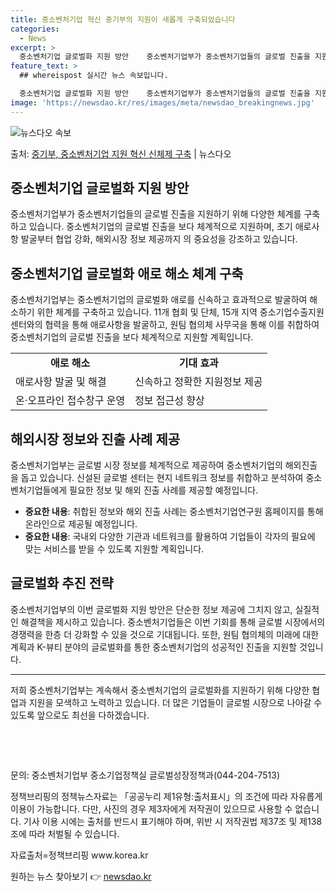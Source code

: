 ```yaml
---
title: 중소벤처기업 혁신 중기부의 지원이 새롭게 구축되었습니다
categories:
  - News
excerpt: >
  중소벤처기업 글로벌화 지원 방안    중소벤처기업부가 중소벤처기업들의 글로벌 진출을 지원하기 위해 다양한 체…
feature_text: >
  ## whereispost 실시간 뉴스 속보입니다.

  중소벤처기업 글로벌화 지원 방안    중소벤처기업부가 중소벤처기업들의 글로벌 진출을 지원하기 위해 다양한 체…
image: 'https://newsdao.kr/res/images/meta/newsdao_breakingnews.jpg'
---
```


![뉴스다오 속보](https://newsdao.kr/res/images/meta/newsdao_breakingnews.jpg)

<p>출처: <a href="https://newsdao.kr/4476" rel="dofollow">중기부, 중소벤처기업 지원 혁신 신체제 구축</a> | 뉴스다오</p>

<h2 data-ke-size="size26">중소벤처기업 글로벌화 지원 방안</h2>
<p data-ke-size="size16">중소벤처기업부가 중소벤처기업들의 글로벌 진출을 지원하기 위해 다양한 체계를 구축하고 있습니다. 중소벤처기업의 글로벌 진출을 보다 체계적으로 지원하며, 초기 애로사항 발굴부터 협업 강화, 해외시장 정보 제공까지 의 중요성을 강조하고 있습니다.</p>

<h2 data-ke-size="size24">중소벤처기업 글로벌화 애로 해소 체계 구축</h2>
<p data-ke-size="size16">중소벤처기업부는 중소벤처기업의 글로벌화 애로를 신속하고 효과적으로 발굴하여 해소하기 위한 체계를 구축하고 있습니다. 11개 협회 및 단체, 15개 지역 중소기업수출지원센터와의 협력을 통해 애로사항을 발굴하고, 원팀 협의체 사무국을 통해 이를 취합하여 중소벤처기업의 글로벌 진출을 보다 체계적으로 지원할 계획입니다.</p>

<table>
    <tr>
        <td style="text-align: center; height: 17px;"><b>애로 해소</b></td>
        <td style="text-align: center; height: 17px;"><b>기대 효과</b></td>
    </tr>
    <tr>
        <td>애로사항 발굴 및 해결</td>
        <td>신속하고 정확한 지원정보 제공</td>
    </tr>
    <tr>
        <td>온·오프라인 접수창구 운영</td>
        <td>정보 접근성 향상</td>
    </tr>
</table>

<h2 data-ke-size="size24">해외시장 정보와 진출 사례 제공</h2>
<p data-ke-size="size16">중소벤처기업부는 글로벌 시장 정보를 체계적으로 제공하여 중소벤처기업의 해외진출을 돕고 있습니다. 신설된 글로벌 센터는 현지 네트워크 정보를 취합하고 분석하여 중소벤처기업들에게 필요한 정보 및 해외 진출 사례를 제공할 예정입니다.</p>

<ul>
    <li><b>중요한 내용</b>: 취합된 정보와 해외 진출 사례는 중소벤처기업연구원 홈페이지를 통해 온라인으로 제공될 예정입니다.</li>
    <li><b>중요한 내용</b>: 국내외 다양한 기관과 네트워크를 활용하여 기업들이 각자의 필요에 맞는 서비스를 받을 수 있도록 지원할 계획입니다.</li>
</ul>

<h2 data-ke-size="size24">글로벌화 추진 전략</h2>
<p data-ke-size="size16">중소벤처기업부의 이번 글로벌화 지원 방안은 단순한 정보 제공에 그치지 않고, 실질적인 해결책을 제시하고 있습니다. 중소벤처기업들은 이번 기회를 통해 글로벌 시장에서의 경쟁력을 한층 더 강화할 수 있을 것으로 기대됩니다. 또한, 원팀 협의체의 미래에 대한 계획과 K-뷰티 분야의 글로벌화를 통한 중소벤처기업의 성공적인 진출을 지원할 것입니다.</p>

<hr>

<p data-ke-size="size16">저희 중소벤처기업부는 계속해서 중소벤처기업의 글로벌화를 지원하기 위해 다양한 협업과 지원을 모색하고 노력하고 있습니다. 더 많은 기업들이 글로벌 시장으로 나아갈 수 있도록 앞으로도 최선을 다하겠습니다.</p>

<p data-ke-size="size16">&nbsp;</p>
<p data-ke-size="size16">&nbsp;</p>

<p data-ke-size="size16">문의: 중소벤처기업부 중소기업정책실 글로벌성장정책과(044-204-7513)</p>
<p data-ke-size="size16">정책브리핑의 정책뉴스자료는 「공공누리 제1유형:출처표시」의 조건에 따라 자유롭게 이용이 가능합니다. 다만, 사진의 경우 제3자에게 저작권이 있으므로 사용할 수 없습니다. 기사 이용 시에는 출처를 반드시 표기해야 하며, 위반 시 저작권법 제37조 및 제138조에 따라 처벌될 수 있습니다.</p>
<p data-ke-size="size16">자료출처=정책브리핑 www.korea.kr</p> 

원하는 뉴스 찾아보기 👉 <a href="https://newsdao.kr" rel="dofollow">newsdao.kr</a>


